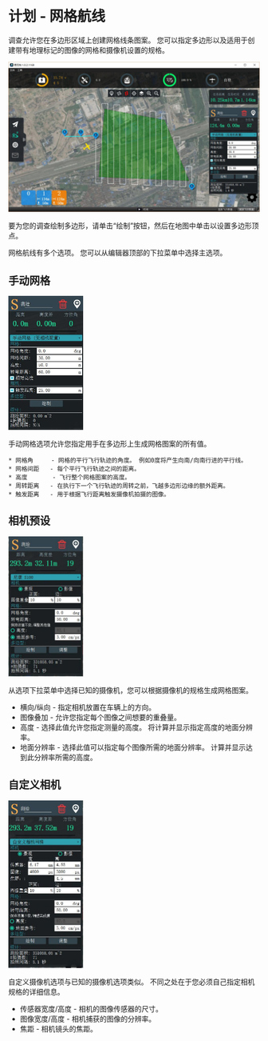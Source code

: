 # 计划 - 网格航线

调查允许您在多边形区域上创建网格线条图案。 您可以指定多边形以及适用于创建带有地理标记的图像的网格和摄像机设置的规格。

![](Survey.jpg)

要为您的调查绘制多边形，请单击“绘制”按钮，然后在地图中单击以设置多边形顶点。

网格航线有多个选项。 您可以从编辑器顶部的下拉菜单中选择主选项。

## 手动网格
<img src="SurveyManual.jpg" style="width: 150px;"/>

手动网格选项允许您指定用手在多边形上生成网格图案的所有值。

    * 网格角     - 网格的平行飞行轨迹的角度。 例如0度将产生向南/向南行进的平行线。
    * 网格间距   - 每个平行飞行轨迹之间的距离。
    * 高度       - 飞行整个网格图案的高度。
    * 周转距离   - 在执行下一个飞行轨迹的周转之前，飞越多边形边缘的额外距离。
    * 触发距离   - 用于根据飞行距离触发摄像机拍摄的图像。

## 相机预设
<img src="SurveyCamera.jpg" style="width: 150px;"/>

从选项下拉菜单中选择已知的摄像机，您可以根据摄像机的规格生成网格图案。

* 横向/纵向 - 指定相机放置在车辆上的方向。
* 图像叠加 - 允许您指定每个图像之间想要的重叠量。
* 高度 - 选择此值允许您指定测量的高度。 将计算并显示指定高度的地面分辨率。
* 地面分辨率 - 选择此值可以指定每个图像所需的地面分辨率。 计算并显示达到此分辨率所需的高度。

## 自定义相机
<img src="SurveyCameraCustom.jpg" style="width: 150px;"/>

自定义摄像机选项与已知的摄像机选项类似。 不同之处在于您必须自己指定相机规格的详细信息。

* 传感器宽度/高度     - 相机的图像传感器的尺寸。
* 图像宽度/高度     - 相机捕获的图像的分辨率。
* 焦距     - 相机镜头的焦距。